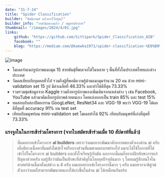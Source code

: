 ```yaml
---
date: "31-7-24"
title: "Spider Classification"
builder: "สิทธิภาคย์ แก้วกา(ไออุ่น)"
builder_info: "ราชวินิตบางแก้ว / สมุทรปราการ"
thumbnail: "/images/2024/4/01.jpg"
links:
	github: "https://github.com/Sittipark/Spider_Classification_AIB"
	facebook: ""
	blog: "https://medium.com/@kaewka1971/spider-classification-%E0%B9%81%E0%B8%A1%E0%B8%87%E0%B8%A1%E0%B8%B8%E0%B8%A1-15-%E0%B8%AA%E0%B8%B2%E0%B8%A2%E0%B8%9E%E0%B8%B1%E0%B8%99%E0%B8%98%E0%B8%B8%E0%B9%8C-%EF%B8%8F-2f67dc5c0b7b"
---
```


![image](/images/2024/4/01.jpg)

- โมเดลจำแนกรูปภาพแมงมุม 15 สายพันธุ์ที่พบเจอได้ในหลาย ๆ พื้นที่ทั้งในประเทศไทยและต่างประเทศ
- วัดผลเทียบกับบุคคลทั่วไป รวมถึงผู้ที่พอมีความรู้ด้านแมงมุมจำนวน 20 คน ด้วย mini-validation set 15 รูป มีค่าเฉลี่ยที่ 46.33% และทำได้ดีที่สุด 73.33%
- รวมรวมชุดข้อมูลจาก Kaggle รวมถึงหารูปภาพเองเพิ่มเติมจากแหล่งต่าง ๆ เช่น Facebook, YouTube แล้วมาคัดเลือกรูปภาพด้วยตนเอง โดยแบ่งออกเป็น train 85% และ test 15%
- ทดสอบกับสถาปัตยกรรม GoogLeNet, ResNet34 และ VGG-19 พบว่า VGG-19 ได้ผลดีที่สุดที่ accuracy 91% บน test set
- เทียบกับมนุษย์บน mini-validation set โมเดลทำได้ 92% เทียบกับมนุษย์ที่เก่งที่สุดที่ 73.33%

### แรงจูงในในการเข้าร่วมโครงการ (จากใบสมัครเข้าร่วมเมื่อ 10 สัปดาห์ที่แล้ว)

> ที่ผมอยากเข้าโครงการ <strong>al builders</strong> เพราะว่าผมอยากพัฒนาศักยภาพของตัวเองด้าน ai ครับ เผื่อมีบางเนื้อหาที่ผมยังไม่เข้าใจหรือบางส่วนที่ผมขาดตกบกพร่องไป ผมจะได้ใช้โอกาสที่ได้เข้าไปในโครงการ ai builders และตั้งใจเรียนรู้กับมัน นอกจากนี้ผมก็อยากฝึกทักษะการแก้ปัญหาด้วยครับ ผมรู้สึกว่ามันเป็นทักษะที่สำคัญในโลกยุคปัจจุบันมาก ๆ โดยผมรู้สึกสนใจในศาสตร์ด้านนี้มาตั้งแต่ช่วง ม.4 ครับ ผมเลยอยากเข้าโครงการนี้มาก ๆ ครับ ผมอยากจะพิสูจน์ตัวเองว่าผมก็สามารถพัฒนาตนเองให้เก่งขึ้นในด้าน ai ได้เหมือนกันคร้บ
    